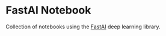 # FastAI Notebook

Collection of notebooks using the [FastAI](https://github.com/fastai/fastai) deep learning library.